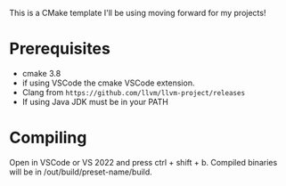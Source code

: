 This is a CMake template I'll be using moving forward for my projects!

# Prerequisites
- cmake 3.8
- if using VSCode the cmake VSCode extension.
- Clang from `https://github.com/llvm/llvm-project/releases`
- If using Java JDK must be in your PATH

# Compiling

Open in VSCode or VS 2022 and press ctrl + shift + b. Compiled binaries will be in /out/build/preset-name/build.
    